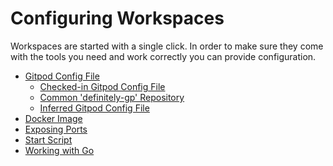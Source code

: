 # Configuring Workspaces

Workspaces are started with a single click. In order to make sure they come with the tools you need
and work correctly you can provide configuration.

  * [Gitpod Config File](41_Config_Gitpod_File.md)
    * [Checked-in Gitpod Config File](41_Config_Gitpod_File.md#checked-in-gitpod-file)
    * [Common 'definitely-gp' Repository](41_Config_Gitpod_File.md#definitely-gp-repository)
    * [Inferred Gitpod Config File](41_Config_Gitpod_File.md#inferred-gitpod-file)
  * [Docker Image](42_Config_Docker.md)
  * [Exposing Ports](43_Config_Ports.md)
  * [Start Script](44_Config_Start_Tasks.md)
  * [Working with Go](45_Config_Go.md)
